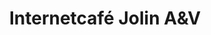 ---
title: "Internetcafé Jolin A&V"
url: /halle-saale/internetcafe-jolin-aundv/
shop: Gebrauchtwaren
---